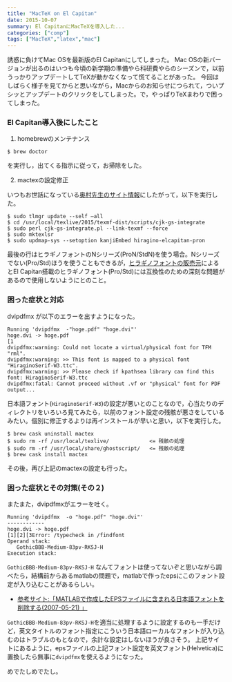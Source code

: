 ```yaml
---
title: "MacTeX on El Capitan"
date: 2015-10-07
summary: El CapitanにMacTeXを導入した...
categories: ["comp"]
tags: ["MacTeX","latex","mac"]
---
```


誘惑に負けてMac OSを最新版のEl Capitanにしてしまった。
Mac OSの新バージョンが出るのはいつも今頃の新学期の準備やら科研費やらのシーズンで，以前うっかりアップデートしてTeXが動かなくなって慌てることがあった。
今回はしばらく様子を見てからと思いながら，Macからのお知らせにつられて，ついプシッとアップデートのクリックをしてしまった。で，やっぱりTeXまわりで困ってしまった。

### El Capitan導入後にしたこと

1. homebrewのメンテナンス
```
$ brew doctor
```
を実行し，出てくる指示に従って，お掃除をした。

2. mactexの設定修正

いつもお世話になっている[奥村先生のサイト情報](https://oku.edu.mie-u.ac.jp/~okumura/texwiki/?TeX%20Live%2FMac#elcapitan)にしたがって，以下を実行した。
```
$ sudo tlmgr update --self —all
$ cd /usr/local/texlive/2015/texmf-dist/scripts/cjk-gs-integrate
$ sudo perl cjk-gs-integrate.pl --link-texmf --force
$ sudo mktexlsr
$ sudo updmap-sys --setoption kanjiEmbed hiragino-elcapitan-pron  
```
最後の行はヒラギノフォントのNシリーズ(ProN/StdN)を使う場合。Nシリーズでない(Pro/Std)ほうを使うこともできるが，[ヒラギノフォントの販売元](http://www.screen.co.jp/ga_product/sento/support/otf_osx_El_Capitan.html)によるとEl Capitan搭載のヒラギノフォント(Pro/Std)には互換性のための深刻な問題があるので使用しないようにとのこと。

### 困った症状と対応

dvipdfmx が以下のエラーを出すようになった。

```
Running 'dvipdfmx  -"hoge.pdf" "hoge.dvi"'
hoge.dvi -> hoge.pdf
[1
dvipdfmx:warning: Could not locate a virtual/physical font for TFM "rml".
dvipdfmx:warning: >> This font is mapped to a physical font "HiraginoSerif-W3.ttc".
dvipdfmx:warning: >> Please check if kpathsea library can find this font: HiraginoSerif-W3.ttc
dvipdfmx:fatal: Cannot proceed without .vf or "physical" font for PDF output...
```
日本語フォント(`HiraginoSerif-W3`)の設定が悪いとのことなので，心当たりのディレクトリをいろいろ見てみたら，以前のフォント設定の残骸が悪さをしているみたい。個別に修正するよりは再インストールが早いと思い，以下を実行した。

```
$ brew cask uninstall mactex
$ sudo rm -rf /usr/local/texlive/             <= 残骸の処理
$ sudo rm -rf /usr/local/share/ghostscript/   <= 残骸の処理
$ brew cask install mactex
```
その後，再び上記のmactexの設定も行った。

### 困った症状とその対策(その２)

またまた，dvipdfmxがエラーを吐く。

```
Running 'dvipdfmx  -o "hoge.pdf" "hoge.dvi"'
------------
hoge.dvi -> hoge.pdf
[1][2][3Error: /typecheck in /findfont
Operand stack:
   GothicBBB-Medium-83pv-RKSJ-H
Execution stack:
```

`GothicBBB-Medium-83pv-RKSJ-H` なんてフォントは使ってないぞと思いながら調べたら，結構前からあるmatlabの問題で，matlabで作ったepsにこのフォント設定が入り込むことがあるらしい。

- [参考サイト:「MATLABで作成したEPSファイルに含まれる日本語フォントを削除する(2007-05-21) 」](http://hinf.ee.utsunomiya-u.ac.jp/~hirata/pukiwiki/?MatlabTips)

`GothicBBB-Medium-83pv-RKSJ-H`を適当に処理するように設定するのも一手だけど，英文タイトルのフォント指定にこういう日本語ローカルなフォントが入り込むのはトラブルのもとなので，余計な設定はしないほうが良さそう。
上記サイトにあるように，epsファイルの上記フォント設定を英文フォント(Helvetica)に置換したら無事に`dvipdfmx`を使えるようになった。

めでたしめでたし。



